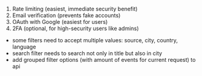 1. Rate limiting (easiest, immediate security benefit)
2. Email verification (prevents fake accounts)
3. OAuth with Google (easiest for users)
4. 2FA (optional, for high-security users like admins)

- some filters need to accept multiple values: source, city, country, language
- search filter needs to search not only in title but also in city
- add grouped filter options (with amount of events for current request) to api
